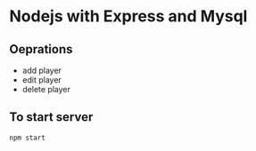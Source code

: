 # Nodejs with Express and Mysql

 ## Oeprations 
 - add player
 - edit player
 - delete player
 
 
 
 ## To start server 
 
 `npm start`
 
 
